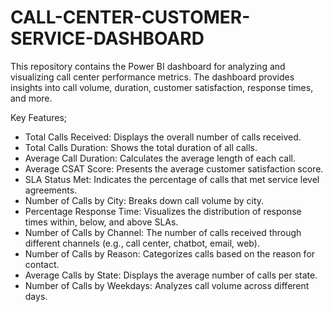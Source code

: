 # CALL-CENTER-CUSTOMER-SERVICE-DASHBOARD
This repository contains the Power BI dashboard for analyzing and visualizing call center performance metrics. The dashboard provides insights into call volume, duration, customer satisfaction, response times, and more.

Key Features;

* Total Calls Received: Displays the overall number of calls received.
* Total Calls Duration: Shows the total duration of all calls.
* Average Call Duration: Calculates the average length of each call.
* Average CSAT Score: Presents the average customer satisfaction score.
* SLA Status Met: Indicates the percentage of calls that met service level agreements.
* Number of Calls by City: Breaks down call volume by city.
* Percentage Response Time: Visualizes the distribution of response times within, below, and above SLAs.
* Number of Calls by Channel: The number of calls received through different channels (e.g., call center, chatbot, email, web).
* Number of Calls by Reason: Categorizes calls based on the reason for contact.
* Average Calls by State: Displays the average number of calls per state.
* Number of Calls by Weekdays: Analyzes call volume across different days.

